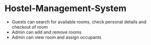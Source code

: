 # Hostel-Management-System
- Guests can search for available rooms, check personal details and checkout of room 
- Admin can add and remove rooms
- Admin can view room and assign occupants